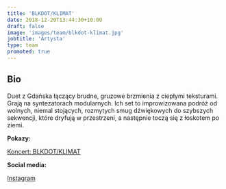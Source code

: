```yaml
---
title: 'BLKDOT/KLIMAT'
date: 2018-12-20T13:44:30+10:00
draft: false
image: 'images/team/blkdot-klimat.jpg'
jobtitle: 'Artysta'
type: team
promoted: true
---
```


## Bio

Duet z Gdańska łączący brudne, gruzowe brzmienia z ciepłymi teksturami. Grają na syntezatorach modularnych. Ich set to improwizowana podróż od wolnych, niemal stojących, rozmytych smug dźwiękowych do szybszych sekwencji, które dryfują w przestrzeni, a następnie toczą się z łoskotem po ziemi.

**Pokazy:**

[Koncert: BLKDOT/KLIMAT](/pokazy/blkdot-klimat)

**Social media:**

[Instagram](https://www.instagram.com/klimat.wav/)